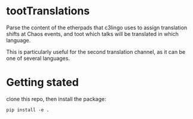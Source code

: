 # tootTranslations

Parse the content of the etherpads that c3lingo uses to assign translation shifts at Chaos events, 
and toot which talks will be translated in which language.

This is particularly useful for the second translation channel, as it can be one of several languages.

# Getting stated
clone this repo, then install the package:

`pip install -e .`
 
